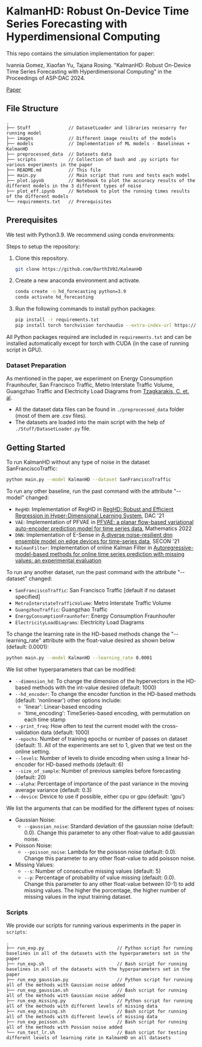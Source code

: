 # KalmanHD: Robust On-Device Time Series Forecasting with Hyperdimensional Computing

This repo contains the simulation implementation for paper:

Ivannia Gomez, Xiaofan Yu, Tajana Rosing. "KalmanHD: Robust On-Device Time Series Forecasting with Hyperdimensional Computing" in the Proceedings of ASP-DAC 2024.

[Paper](https://cseweb.ucsd.edu/~x1yu/docs/aspdac2024/gomez2024kalmanhd.pdf)

## File Structure

```
.
├── Stuff              // DatasetLoader and libraries necesarry for running model
├── images             // Different image results of the models
├── models             // Implementation of ML models - Baselineas + KalmanHD
├── preprocessed_data  // Datasets data
├── scripts            // Collection of bash and .py scripts for various experiments in the paper
├── README.md          // This file
├── main.py            // Main script that runs and tests each model
├── plot.ipynb         // Notebook to plot the accuracy results of the different models in the 3 different types of noise
├── plot_eff.ipynb     // Notebook to plot the running times results of the different models
└── requirements.txt   // Prerequisites
```
## Prerequisites

We test with Python3.9. We recommend using conda environments:

Steps to setup the repository:
   1) Clone this repository.
      ```bash
      git clone https://github.com/DarthIV02/KalmanHD
      ```
   3) Create a new anaconda environment and activate.
      ```bash
      conda create -n hd_forecasting python=3.9
      conda activate hd_forecasting
      ```
   5) Run the following commands to install python packages:
      ```bash
      pip install -r requirements.txt
      pip install torch torchvision torchaudio --extra-index-url https://download.pytorch.org/whl/cu117
      ```
All Python packages required are included in `requirements.txt` and can be installed automatically except for torch with CUDA (in the case of running script in GPU).

### Dataset Preparation

As mentioned in the paper, we experiment on Energy Consumption Fraunhoufer, San Francisco Traffic, Metro Interstate Traffic Volume, Guangzhao Traffic and Electricity Load Diagrams from [Tzagkarakis, C. et. al](https://github.com/pcharala/multiple-timeseries-forecasting/tree/master). 

* All the dataset data files can be found in `./preprocessed_data` folder (most of them are .csv files).
* The datasets are loaded into the main script with the help of `./Stuff/DatasetLoader.py` file.

## Getting Started

To run KalmanHD without any type of noise in the dataset SanFranciscoTraffic:

```bash
python main.py --model KalmanHD --dataset SanFranciscoTraffic
```
To run any other baseline, run the past command with the attribute "--model" changed:

* `RegHD`: Implementation of RegHD in [RegHD: Robust and Efficient Regression in Hyper-Dimensional Learning System](https://ieeexplore.ieee.org/document/9586284), DAC '21
* `VAE`: Implementation of PFVAE in [PFVAE: a planar flow-based variational auto-encoder prediction model for time series data](https://www.mdpi.com/2227-7390/10/4/610), Mathematics 2022
* `DNN`: Implementation of E-Sense in [A diverse noise-resilient dnn ensemble model on edge devices for time-series data](https://ieeexplore.ieee.org/document/9491607), SECON '21
* `KalmanFilter`: Implementation of online Kalman Filter in [Autoregressive-model-based methods for online time series prediction with missing values: an experimental evaluation](https://arxiv.org/abs/1908.06729)

To run any another dataset, run the past command with the attribute "--dataset" changed:

* `SanFranciscoTraffic`: San Francisco Traffic [default if no dataset specified]
* `MetroInterstateTrafficVolume`: Metro Interstate Traffic Volume
* `GuangzhouTraffic`: Guangzhao Traffic
* `EnergyConsumptionFraunhofer`: Energy Consumption Fraunhoufer
* `ElectricityLoadDiagrams`: Electricity Load Diagrams

To change the learning rate in the HD-based methods change the "--learning_rate" attribute with the float-value desired as shown below (default: 0.0001):

```bash
python main.py --model KalmanHD --learning_rate 0.0001
```
We list other hyperparameters that can be modified: 
* `--dimension_hd`: To change the dimension of the hypervectors in the HD-based methods with the int-value desired (default: 1000)
* `--hd_encoder`: To change the encoder function in the HD-based methods (default: 'nonlinear') other options include:
   * 'linear': Linear-based encoding
   * 'time_encoding': TimeSeries-based encoding, with permutation on each time stamp
* `--print_freq`: How often to test the current model with the cross-validation data (default: 1000)
* `--epochs`: Number of training epochs or number of passes on dataset (default: 1). All of the experiments are set to 1, given that we test on the online setting.
* `--levels`: Number of levels to divide encoding when using a linear hd-encoder for HD-based methods (default: 6)
* `--size_of_sample`: Number of previous samples before forecasting (default: 20)
* `--alpha`: Percentage of importance of the past variance in the moving average variance (default: 0.3)
* `--device`: Device to use if possible, either cpu or gpu (default: 'gpu')

We list the arguments that can be modified for the different types of noises:

* Gaussian Noise:
   *  `--gaussian_noise`: Standard deviation of the gaussian noise (default: 0.0). Change this parameter to any other float-value to add gaussian noise.
* Poisson Noise:
   *  `--poisson_noise`: Lambda for the poisson noise (default: 0.0). Change this parameter to any other float-value to add poisson noise.
*  Missing Values:
   * `--s`: Number of consecutive missing values (default: 5)
   * `--p`: Percentage of probability of value missing (default: 0.0). Change this parameter to any other float-value between (0-1) to add missing values. The higher the porcentage, the higher number of missing values in the input training dataset.

### Scripts

We provide our scripts for running various experiments in the paper in `scripts`:

```
.
├── run_exp.py                           // Python script for running baselines in all of the datasets with the hyperparameters set in the paper
├── run_exp.sh                           // Bash script for running baselines in all of the datasets with the hyperparameters set in the paper
├── run_exp_gaussian.py                  // Python script for running all of the methods with Gaussian noise added
├── run_exp_gaussian.sh                  // Bash script for running all of the methods with Gaussian noise added
├── run_exp_missing.py                   // Python script for running all of the methods with different levels of missing data
├── run_exp_missing.sh                   // Bash script for running all of the methods with different levels of missing data
├── run_exp_poisson.sh                   // Bash script for running all of the methods with Possion noise added
└── run_test_lr.sh                       // Bash script for testing different levels of learning rate in KalmanHD on all datasets
```
